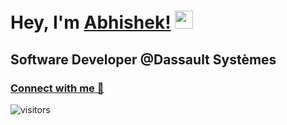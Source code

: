 Hey, I'm [Abhishek!](https://bio.link/abhishekk) <img src="https://github.com/TheDudeThatCode/TheDudeThatCode/blob/master/Assets/Hi.gif" width="29">
============================
Software Developer @Dassault Systèmes
-----------------------
### [Connect with me 💬](https://www.linkedin.com/in/abhishek-kudal) 
![visitors](https://visitor-badge.laobi.icu/badge?page_id=AbhishekKudal.AbhishekKudal)
